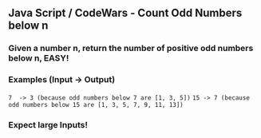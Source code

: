 ## Java Script / CodeWars - Count Odd Numbers below n ##

###    Given a number n, return the number of positive odd numbers below n, EASY! ###
###     Examples (Input -> Output) ###

`7  -> 3 (because odd numbers below 7 are [1, 3, 5])`
`15 -> 7 (because odd numbers below 15 are [1, 3, 5, 7, 9, 11, 13])`

###  Expect large Inputs! ###





